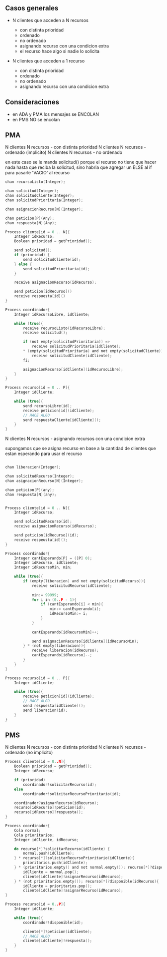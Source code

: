 ## Casos generales

- N clientes que acceden a N recursos
    * con distinta prioridad
    * ordenado
    * no ordenado
    * asignando recurso con una condicion extra
    * el recurso hace algo si nadie lo solicita

- N clientes que acceden a 1 recurso 
    * con distinta prioridad
    * ordenado
    * no ordenado
    * asignando recurso con una condicion extra

## Consideraciones

- en ADA y PMA los mensajes se ENCOLAN
- en PMS NO se encolan

## PMA

N clientes N recursos - con distinta prioridad
N clientes N recursos - ordenado (implicito)
N clientes N recursos - no ordenado

en este caso se le manda solicitud() porque el recurso no tiene que hacer nada hasta que reciba la solicitud, sino habria que agregar un ELSE al if 
para pasarle 'VACIO' al recurso

```c
chan recursoListo(Integer); 

chan solicitud(Integer);
chan solicitudCliente(Integer);
chan solicitudPrioritaria(Integer);

chan asignacionRecurso[N](Integer);

chan peticion[P](Any);
chan respuesta[N](Any);

Process cliente[id = 0 .. N]{
    Integer idRecurso;
    Boolean prioridad = getPrioridad();

    send solicitud();
    if (prioridad) {
        send solicitudCliente(id);
    } else {
        send solicitudPrioritaria(id);
    }

    receive asignacionRecurso(idRecurso);

    send peticion[idRecurso]()
    receive respuesta[id]()
}

Process coordinador{
    Integer idRecursoLibre, idCliente;

    while (true){
        receive recursoListo(idRecursoLibre);
        receive solicitud();

        if (not empty(solicitudPrioritaria)) => 
            receive solicitudPrioritaria(idCliente);
        * (empty(solicitudPrioritaria) and not empty(solicitudCliente)) =>
            receive solicitudCliente(idCliente);
        fi;

        asignacionRecurso[idCliente](idRecursoLibre);
    }
}

Process recurso[id = 0 .. P]{
    Integer idCliente;

    while (true){
        send recursoLibre(id);
        receive peticion[id](idCliente);
        // HACE ALGO
        send respuestaCliente[idCliente]();
    }
}
```
N clientes N recursos - asignando recursos con una condicion extra

supongamos que se asigna recurso en base a la cantidad de clientes que estan esperando para usar el recurso

```c

chan liberacion(Integer);

chan solicitudRecurso(Integer);
chan asignacionRecurso[N](Integer);

chan peticion[P](any);
chan respuesta[N](any);


Process cliente[id = 0 .. N]{
    Integer idRecurso;

    send solicitudRecurso(id);
    receive asignacionRecurso(idRecurso);

    send peticion[idRecurso](id);
    receive respeusta[id]();
}

Process coordinador{
    Integer cantEsperando[P] = ([P] 0);
    Integer idRecurso, idCliente;
    Integer idRecursoMin, min;

    while (true){
        if (empty(liberacion) and not empty(solicitudRecurso)){
            receive solicitudRecurso(idCliente);
            
            min:= 99999;
            for i in (0..P - 1){
                if (cantEsperando[i] < min){
                    min:= cantEsperando[i];
                    idRecursoMin:= i;
                }
            }
            
            cantEsperando[idRecursoMin]++;

            send asignacionRecurso[idCliente](idRecursoMin);
        } * (not empty(liberacion)){
            receive liberacion(idRecurso);
            cantEsperando[idRecurso]--;
        }
    }
}

Process recurso[id = 0 .. P]{
    Integer idCliente;

    while (true){
        receive peticion[id](idCliente);
        // HACE ALGO
        send respuesta[idCliente]();
        send liberacion(id);
    }
}
```


## PMS

N clientes N recursos - con distinta prioridad
N clientes N recursos - ordenado (no implicito)

```c
Process cliente[id = 0..N]{
    Boolean prioridad = getPrioridad();
    Integer idRecurso;

    if (prioridad)
        coordinador!solicitarRecurso(id);
    else
        coordinador!solicitarRecursoPrioritario(id);

    coordinador?asignarRecurso(idRecurso);
    recurso[idRecurso]!peticion(id);
    recurso[idRecurso]?respuesta();
}

Process coordinador{
    Cola normal;
    Cola prioritarios;
    Integer idCliente, idRecurso;

    do recurso[*]?solicitarRecurso(idCliente) {
        normal.push(idCliente);
    } * recurso[*]?solicitarRecursoPrioritario(idCliente){
        prioritarios.push(idCliente);
    } * (prioritarios.empty() and not normal.empty()); recurso[*]?disponible(idRecurso){
        idCliente = normal.pop();
        cliente[idCliente]!asignarRecurso(idRecurso);
    } * (not prioritarios.empty()); recurso[*]?disponible(idRecurso){
        idCliente = prioritarios.pop();
        cliente[idCliente]!asignarRecurso(idRecurso);
}

Process recurso[id = 0..P]{
    Integer idCliente;

    while (true){
        coordinador!disponible(id);

        cliente[*]?peticion(idCliente);
        // HACE ALGO
        cliente[idCliente]!respuesta();
    }
}

```

